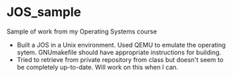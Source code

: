 # JOS_sample
Sample of work from my Operating Systems course

- Built a JOS in a Unix environment. Used QEMU to emulate the operating sytem. GNUmakefile should have appropriate instructions for building.
- Tried to retrieve from private repository from class but doesn't seem to be completely up-to-date. Will work on this when I can.
